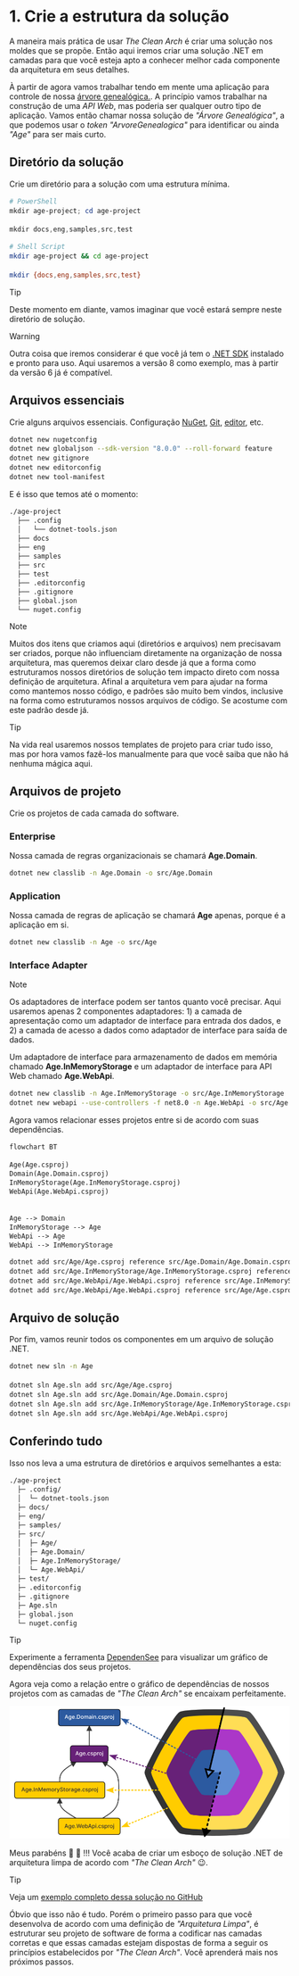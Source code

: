 # 1. Crie a estrutura da solução

A maneira mais prática de usar _The Clean Arch_ é criar uma solução nos moldes que se propõe. Então aqui iremos criar uma solução .NET em camadas para que você esteja apto a conhecer melhor cada componente da arquitetura em seus detalhes.

À partir de agora vamos trabalhar tendo em mente uma aplicação para controle de nossa [árvore genealógica.][ARVORE_GENEALOGICA]. A princípio vamos trabalhar na construção de uma _API Web_, mas poderia ser qualquer outro tipo de aplicação. Vamos então chamar nossa solução de _"Árvore Genealógica"_, a que podemos usar o _token_ _"ArvoreGenealogica"_ para identificar ou ainda _"Age"_ para ser mais curto.

## Diretório da solução

Crie um diretório para a solução com uma estrutura mínima.

```powershell
# PowerShell
mkdir age-project; cd age-project

mkdir docs,eng,samples,src,test
```

```sh
# Shell Script
mkdir age-project && cd age-project

mkdir {docs,eng,samples,src,test}
```

> [!TIP]
> Deste momento em diante, vamos imaginar que você estará sempre neste diretório de solução.

> [!WARNING]
> Outra coisa que iremos considerar é que você já tem o [.NET SDK][DOTNET] instalado e pronto para uso. Aqui usaremos a versão 8 como exemplo, mas à partir da versão 6 já é compatível.

## Arquivos essenciais

Crie alguns arquivos essenciais. Configuração [NuGet][NUGET], [Git][GIT], [editor][EDITORCONFIG], etc.


```sh
dotnet new nugetconfig
dotnet new globaljson --sdk-version "8.0.0" --roll-forward feature
dotnet new gitignore
dotnet new editorconfig
dotnet new tool-manifest
```

E é isso que temos até o momento:
```console
./age-project
  ├── .config
  │   └── dotnet-tools.json
  ├── docs
  ├── eng
  ├── samples
  ├── src
  ├── test
  ├── .editorconfig
  ├── .gitignore
  ├── global.json
  └── nuget.config
```

> [!NOTE]
> Muitos dos itens que criamos aqui (diretórios e arquivos) nem precisavam ser criados, porque não influenciam diretamente na organização de nossa arquitetura, mas queremos deixar claro desde já que a forma como estruturamos nossos diretórios de solução tem impacto direto com nossa definição de arquitetura. Afinal a arquitetura vem para ajudar na forma como mantemos nosso código, e padrões são muito bem vindos, inclusive na forma como estruturamos nossos arquivos de código. Se acostume com este padrão desde já.

> [!TIP]
> Na vida real usaremos nossos templates de projeto para criar tudo isso, mas por hora vamos fazê-los manualmente para que você saiba que não há nenhuma mágica aqui.

## Arquivos de projeto

Crie os projetos de cada camada do software.

### Enterprise
Nossa camada de regras organizacionais se chamará **Age.Domain**.
```sh
dotnet new classlib -n Age.Domain -o src/Age.Domain
```

### Application
Nossa camada de regras de aplicação se chamará **Age** apenas, porque é a aplicação em si.
```sh
dotnet new classlib -n Age -o src/Age
```

### Interface Adapter

> [!NOTE]
> Os adaptadores de interface podem ser tantos quanto você precisar. Aqui usaremos apenas 2 componentes adaptadores: 1) a camada de apresentação como um adaptador de interface para entrada dos dados, e 2) a camada de acesso a dados como adaptador de interface para saída de dados.

Um adaptadore de interface para armazenamento de dados em memória chamado **Age.InMemoryStorage** e um adaptador de interface para API Web chamado **Age.WebApi**.

```sh
dotnet new classlib -n Age.InMemoryStorage -o src/Age.InMemoryStorage
dotnet new webapi --use-controllers -f net8.0 -n Age.WebApi -o src/Age.WebApi
```

Agora vamos relacionar esses projetos entre si de acordo com suas dependências.

```mermaid
flowchart BT

Age(Age.csproj)
Domain(Age.Domain.csproj)
InMemoryStorage(Age.InMemoryStorage.csproj)
WebApi(Age.WebApi.csproj)


Age --> Domain
InMemoryStorage --> Age
WebApi --> Age
WebApi --> InMemoryStorage
```

```sh
dotnet add src/Age/Age.csproj reference src/Age.Domain/Age.Domain.csproj
dotnet add src/Age.InMemoryStorage/Age.InMemoryStorage.csproj reference src/Age/Age.csproj
dotnet add src/Age.WebApi/Age.WebApi.csproj reference src/Age.InMemoryStorage/Age.InMemoryStorage.csproj
dotnet add src/Age.WebApi/Age.WebApi.csproj reference src/Age/Age.csproj
```

## Arquivo de solução

Por fim, vamos reunir todos os componentes em um arquivo de solução .NET.

```sh
dotnet new sln -n Age

dotnet sln Age.sln add src/Age/Age.csproj
dotnet sln Age.sln add src/Age.Domain/Age.Domain.csproj
dotnet sln Age.sln add src/Age.InMemoryStorage/Age.InMemoryStorage.csproj
dotnet sln Age.sln add src/Age.WebApi/Age.WebApi.csproj
```

## Conferindo tudo

Isso nos leva a uma estrutura de diretórios e arquivos semelhantes a esta:

```console
./age-project
  ├─ .config/
  │  └─ dotnet-tools.json
  ├─ docs/
  ├─ eng/
  ├─ samples/
  ├─ src/
  │  ├─ Age/
  │  ├─ Age.Domain/
  │  ├─ Age.InMemoryStorage/
  │  └─ Age.WebApi/
  ├─ test/
  ├─ .editorconfig
  ├─ .gitignore
  ├─ Age.sln
  ├─ global.json
  └─ nuget.config
```

> [!TIP]
> Experimente a ferramenta [DependenSee][DEPENDENSEE] para visualizar um gráfico de dependências dos seus projetos.

Agora veja como a relação entre o gráfico de dependências de nossos projetos com as camadas de _"The Clean Arch"_ se encaixam perfeitamente.

![Visão The Clean Arch](../images/getting-started/thecleanarch-and-layers.png)

Meus parabéns :clap: :clap: !!! Você acaba de criar um esboço de solução .NET de arquitetura limpa de acordo com _"The Clean Arch"_ :wink:.

> [!TIP]
> Veja um [exemplo completo dessa solução no GitHub][AGE_SAMPLE_GITHUB]

Óbvio que isso não é tudo. Porém o primeiro passo para que você desenvolva de acordo com uma definição de _"Arquitetura Limpa"_, é estruturar seu projeto de software de forma a codificar nas camadas corretas e que essas camadas estejam dispostas de forma a seguir os princípios estabelecidos por _"The Clean Arch"_. Você aprenderá mais nos próximos passos.

[ARVORE_GENEALOGICA]: https://pt.wikipedia.org/wiki/%C3%81rvore_geneal%C3%B3gica
[DOTNET]: https://dot.net
[ASPNET_CORE]: https://asp.net
[DEPENDENSEE]: https://github.com/madushans/DependenSee
[NUGET]: https://www.nuget.org
[GIT]: https://git-scm.com
[EDITORCONFIG]: https://editorconfig.org
[AGE_SAMPLE_GITHUB]: https://github.com/Hibex-Solutions/TheCleanArch/tree/main/samples/Age
